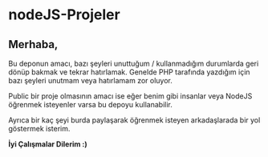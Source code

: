 # nodeJS-Projeler
<h2> Merhaba, </h2>
<p> Bu deponun amacı, bazı şeyleri unuttuğum / kullanmadığım durumlarda geri dönüp bakmak ve tekrar hatırlamak. Genelde PHP tarafında yazdığım için bazı şeyleri unutmam veya hatırlamam zor oluyor. </p>
<p> Public bir proje olmasının amacı ise eğer benim gibi insanlar  veya NodeJS öğrenmek isteyenler varsa bu depoyu kullanabilir. </p>
<p> Ayrıca bir kaç şeyi burda paylaşarak öğrenmek isteyen arkadaşlarada bir yol göstermek isterim. </p>
<b> İyi Çalışmalar Dilerim :) </b>

